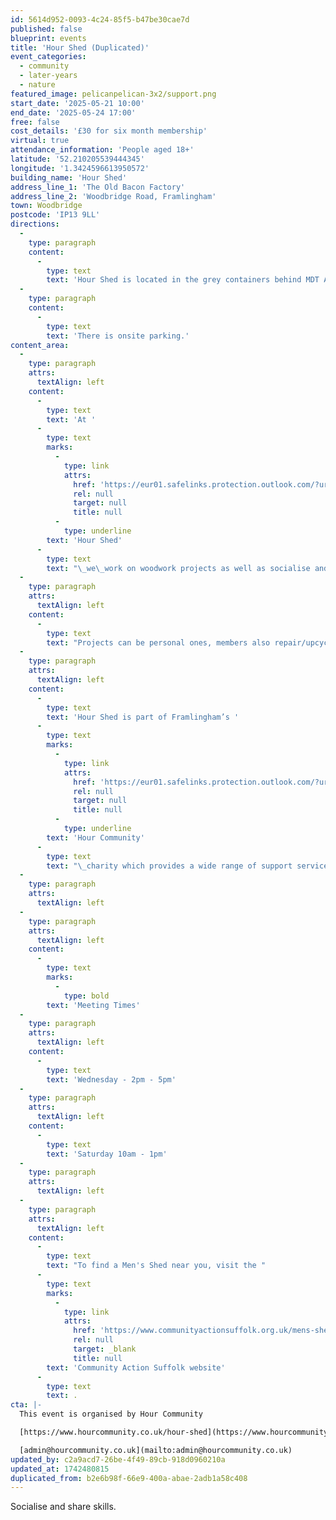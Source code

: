 ```yaml
---
id: 5614d952-0093-4c24-85f5-b47be30cae7d
published: false
blueprint: events
title: 'Hour Shed (Duplicated)'
event_categories:
  - community
  - later-years
  - nature
featured_image: pelicanpelican-3x2/support.png
start_date: '2025-05-21 10:00'
end_date: '2025-05-24 17:00'
free: false
cost_details: '£30 for six month membership'
virtual: true
attendance_information: 'People aged 18+'
latitude: '52.210205539444345'
longitude: '1.3424596613950572'
building_name: 'Hour Shed'
address_line_1: 'The Old Bacon Factory'
address_line_2: 'Woodbridge Road, Framlingham'
town: Woodbridge
postcode: 'IP13 9LL'
directions:
  -
    type: paragraph
    content:
      -
        type: text
        text: 'Hour Shed is located in the grey containers behind MDT Agricultural & Engineering Specialists. What3Words: ///pops.spare.guesswork'
  -
    type: paragraph
    content:
      -
        type: text
        text: 'There is onsite parking.'
content_area:
  -
    type: paragraph
    attrs:
      textAlign: left
    content:
      -
        type: text
        text: 'At '
      -
        type: text
        marks:
          -
            type: link
            attrs:
              href: 'https://eur01.safelinks.protection.outlook.com/?url=https%3A%2F%2Fwww.hourcommunity.co.uk%2Fhour-shed&data=05%7C02%7CEleanor.Root%40suffolklibraries.co.uk%7C5a4d0cf1f29447bc98fd08dd5e6e9edf%7Cba2d8c75b97144788560022993cfef27%7C0%7C0%7C638770551411639399%7CUnknown%7CTWFpbGZsb3d8eyJFbXB0eU1hcGkiOnRydWUsIlYiOiIwLjAuMDAwMCIsIlAiOiJXaW4zMiIsIkFOIjoiTWFpbCIsIldUIjoyfQ%3D%3D%7C0%7C%7C%7C&sdata=kip2lzcMHmIXeDfZ1%2B84%2FPer21Ht%2BG81wrQi259wmB0%3D&reserved=0'
              rel: null
              target: null
              title: null
          -
            type: underline
        text: 'Hour Shed'
      -
        type: text
        text: "\_we\_work on woodwork projects as well as socialise and share skills.\_\_It's a comprehensively equipped workshop with hand and floor mounted power tools and a coffee/social area.\_\_"
  -
    type: paragraph
    attrs:
      textAlign: left
    content:
      -
        type: text
        text: "Projects can be personal ones, members also repair/upcycle furniture from the Furniture Project, which helps people who need furniture at very modest prices).\_ "
  -
    type: paragraph
    attrs:
      textAlign: left
    content:
      -
        type: text
        text: 'Hour Shed is part of Framlingham’s '
      -
        type: text
        marks:
          -
            type: link
            attrs:
              href: 'https://eur01.safelinks.protection.outlook.com/?url=https%3A%2F%2Fwww.hourcommunity.co.uk%2Findex&data=05%7C02%7CEleanor.Root%40suffolklibraries.co.uk%7C5a4d0cf1f29447bc98fd08dd5e6e9edf%7Cba2d8c75b97144788560022993cfef27%7C0%7C0%7C638770551411659733%7CUnknown%7CTWFpbGZsb3d8eyJFbXB0eU1hcGkiOnRydWUsIlYiOiIwLjAuMDAwMCIsIlAiOiJXaW4zMiIsIkFOIjoiTWFpbCIsIldUIjoyfQ%3D%3D%7C0%7C%7C%7C&sdata=L%2FxEBGyLyhDyDTDQ6zpD98vNuVofuY26eZ7Lx8EzBuI%3D&reserved=0'
              rel: null
              target: null
              title: null
          -
            type: underline
        text: 'Hour Community'
      -
        type: text
        text: "\_charity which provides a wide range of support services for Framlingham and adjacent communities"
  -
    type: paragraph
    attrs:
      textAlign: left
  -
    type: paragraph
    attrs:
      textAlign: left
    content:
      -
        type: text
        marks:
          -
            type: bold
        text: 'Meeting Times'
  -
    type: paragraph
    attrs:
      textAlign: left
    content:
      -
        type: text
        text: 'Wednesday - 2pm - 5pm'
  -
    type: paragraph
    attrs:
      textAlign: left
    content:
      -
        type: text
        text: 'Saturday 10am - 1pm'
  -
    type: paragraph
    attrs:
      textAlign: left
  -
    type: paragraph
    attrs:
      textAlign: left
    content:
      -
        type: text
        text: "To find a Men's Shed near you, visit the "
      -
        type: text
        marks:
          -
            type: link
            attrs:
              href: 'https://www.communityactionsuffolk.org.uk/mens-sheds/map/'
              rel: null
              target: _blank
              title: null
        text: 'Community Action Suffolk website'
      -
        type: text
        text: .
cta: |-
  This event is organised by Hour Community

  [https://www.hourcommunity.co.uk/hour-shed](https://www.hourcommunity.co.uk/hour-shed)

  [admin@hourcommunity.co.uk](mailto:admin@hourcommunity.co.uk)
updated_by: c2a9acd7-26be-4f49-89cb-918d0960210a
updated_at: 1742480815
duplicated_from: b2e6b98f-66e9-400a-abae-2adb1a58c408
---
```

Socialise and share skills.